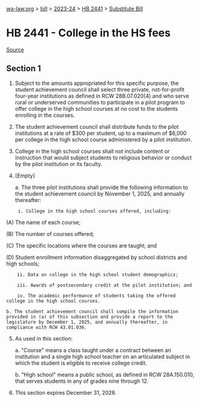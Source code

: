 [wa-law.org](/) > [bill](/bill/) > [2023-24](/bill/2023-24/) > [HB 2441](/bill/2023-24/hb/2441/) > [Substitute Bill](/bill/2023-24/hb/2441/S/)

# HB 2441 - College in the HS fees

[Source](http://lawfilesext.leg.wa.gov/biennium/2023-24/Pdf/Bills/House%20Bills/2441-S.pdf)

## Section 1
1. Subject to the amounts appropriated for this specific purpose, the student achievement council shall select three private, not-for-profit four-year institutions as defined in RCW 28B.07.020(4) and who serve rural or underserved communities to participate in a pilot program to offer college in the high school courses at no cost to the students enrolling in the courses.

2. The student achievement council shall distribute funds to the pilot institutions at a rate of $300 per student, up to a maximum of $6,000 per college in the high school course administered by a pilot institution.

3. College in the high school courses shall not include content or instruction that would subject students to religious behavior or conduct by the pilot institution or its faculty.

4. [Empty]

    a. The three pilot institutions shall provide the following information to the student achievement council by November 1, 2025, and annually thereafter:

        i. College in the high school courses offered, including:

(A) The name of each course;

(B) The number of courses offered;

(C) The specific locations where the courses are taught; and

(D) Student enrollment information disaggregated by school districts and high schools;

        ii. Data on college in the high school student demographics;

        iii. Awards of postsecondary credit at the pilot institution; and

        iv. The academic performance of students taking the offered college in the high school courses.

    b. The student achievement council shall compile the information provided in (a) of this subsection and provide a report to the legislature by December 1, 2025, and annually thereafter, in compliance with RCW 43.01.036.

5. As used in this section:

    a. "Course" means a class taught under a contract between an institution and a single high school teacher on an articulated subject in which the student is eligible to receive college credit.

    b. "High school" means a public school, as defined in RCW 28A.150.010, that serves students in any of grades nine through 12.

6. This section expires December 31, 2028.
